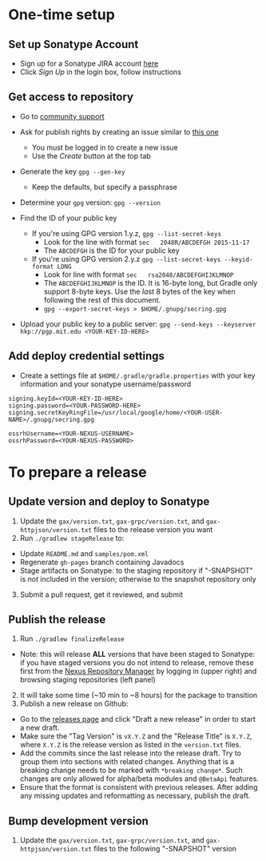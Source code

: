 One-time setup
==============

Set up Sonatype Account
-----------------------
* Sign up for a Sonatype JIRA account [here](https://issues.sonatype.org)
* Click *Sign Up* in the login box, follow instructions

Get access to repository
------------------------
* Go to [community support](https://issues.sonatype.org/browse/OSSRH)
* Ask for publish rights by creating an issue similar to [this one](https://issues.sonatype.org/browse/OSSRH-32031)
  * You must be logged in to create a new issue
  * Use the *Create* button at the top tab

* Generate the key `gpg --gen-key`
  * Keep the defaults, but specify a passphrase

* Determine your `gpg` version: `gpg --version`

* Find the ID of your public key
  * If you're using GPG version 1.y.z, `gpg --list-secret-keys`
    * Look for the line with format `sec   2048R/ABCDEFGH 2015-11-17`
    * The `ABCDEFGH` is the ID for your public key
  * If you're using GPG version 2.y.z `gpg --list-secret-keys --keyid-format LONG`
    * Look for line with format `sec   rsa2048/ABCDEFGHIJKLMNOP`
    * The `ABCDEFGHIJKLMNOP` is the ID. It is 16-byte long, but Gradle
      only support 8-byte keys. Use the *last* 8 bytes of the key when
      following the rest of this document.
    * `gpg --export-secret-keys > $HOME/.gnupg/secring.gpg`

* Upload your public key to a public server: `gpg --send-keys --keyserver hkp://pgp.mit.edu <YOUR-KEY-ID-HERE>`

Add deploy credential settings
------------------------
* Create a settings file at `$HOME/.gradle/gradle.properties` with your key information and your sonatype username/password

```
signing.keyId=<YOUR-KEY-ID-HERE>
signing.password=<YOUR-PASSWORD-HERE>
signing.secretKeyRingFile=/usr/local/google/home/<YOUR-USER-NAME>/.gnupg/secring.gpg

ossrhUsername=<YOUR-NEXUS-USERNAME>
ossrhPassword=<YOUR-NEXUS-PASSWORD>
```

To prepare a release
====================

Update version and deploy to Sonatype
-------------------------------------
1. Update the `gax/version.txt`, `gax-grpc/version.txt`, and `gax-httpjson/version.txt` files to the
  release version you want
2. Run `./gradlew stageRelease` to:
  * Update `README.md` and `samples/pom.xml`
  * Regenerate `gh-pages` branch containing Javadocs
  * Stage artifacts on Sonatype: to the staging repository if "-SNAPSHOT" is *not* included in the version; otherwise to the snapshot repository only
3. Submit a pull request, get it reviewed, and submit

Publish the release
-------------------
1. Run `./gradlew finalizeRelease`
  * Note: this will release **ALL** versions that have been staged to Sonatype:
    if you have staged versions you do not intend to release, remove these first
    from the [Nexus Repository Manager](https://oss.sonatype.org/) by logging in
    (upper right) and browsing staging repositories (left panel)
2. It will take some time (~10 min to ~8 hours) for the package to transition
3. Publish a new release on Github:
  * Go to the [releases page](https://github.com/googleapis/gax-java/releases) and click "Draft a new release"
    in order to start a new draft.
  * Make sure the "Tag Version" is `vX.Y.Z` and the "Release Title" is `X.Y.Z`, where `X.Y.Z` is the release
    version as listed in the `version.txt` files.
  * Add the commits since the last release into the release draft. Try to group them into sections with related
    changes. Anything that is a breaking change needs to be marked with `*breaking change*`. Such changes are
    only allowed for alpha/beta modules and `@BetaApi` features.
  * Ensure that the format is consistent with previous releases. After adding any missing updates and
    reformatting as necessary, publish the draft.

Bump development version
------------------------
1. Update the `gax/version.txt`, `gax-grpc/version.txt`, and `gax-httpjson/version.txt` files to the
  following "-SNAPSHOT" version
